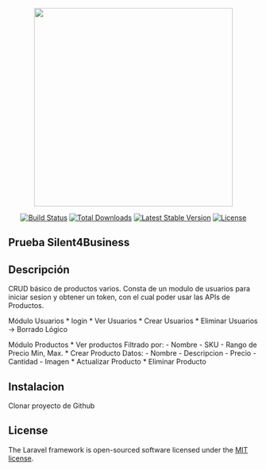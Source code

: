 <p align="center"><a href="https://laravel.com" target="_blank"><img src="https://raw.githubusercontent.com/laravel/art/master/logo-lockup/5%20SVG/2%20CMYK/1%20Full%20Color/laravel-logolockup-cmyk-red.svg" width="400"></a></p>

<p align="center">
<a href="https://travis-ci.org/laravel/framework"><img src="https://travis-ci.org/laravel/framework.svg" alt="Build Status"></a>
<a href="https://packagist.org/packages/laravel/framework"><img src="https://img.shields.io/packagist/dt/laravel/framework" alt="Total Downloads"></a>
<a href="https://packagist.org/packages/laravel/framework"><img src="https://img.shields.io/packagist/v/laravel/framework" alt="Latest Stable Version"></a>
<a href="https://packagist.org/packages/laravel/framework"><img src="https://img.shields.io/packagist/l/laravel/framework" alt="License"></a>
</p>

## Prueba Silent4Business

## Descripción
CRUD básico de productos varios. 
Consta de un modulo de usuarios para iniciar sesion y obtener un token, con el cual poder usar las APIs de Productos.

Módulo Usuarios
    * login
    * Ver Usuarios
    * Crear Usuarios
    * Eliminar Usuarios -> Borrado Lógico

Módulo Productos
    * Ver productos 
        Filtrado por:
            - Nombre
            - SKU
            - Rango de Precio Min, Max.
    * Crear Producto
        Datos:
            - Nombre
            - Descripcion
            - Precio
            - Cantidad
            - Imagen
    * Actualizar Producto
    * Eliminar Producto

## Instalacion
Clonar proyecto de Github 


## License

The Laravel framework is open-sourced software licensed under the [MIT license](https://opensource.org/licenses/MIT).
